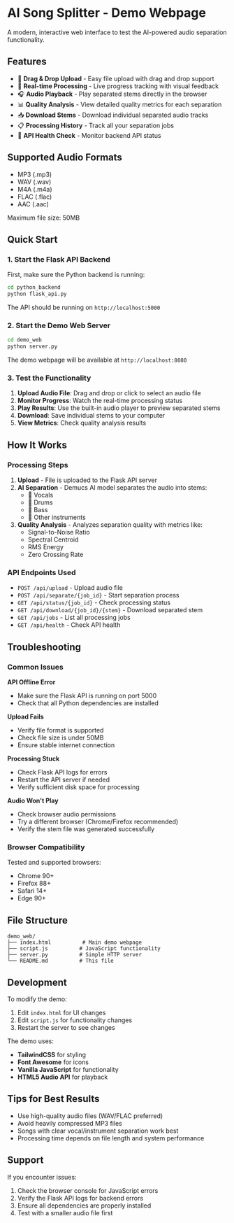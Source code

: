 # AI Song Splitter - Demo Webpage

A modern, interactive web interface to test the AI-powered audio separation functionality.

## Features

- 🎵 **Drag & Drop Upload** - Easy file upload with drag and drop support
- 🤖 **Real-time Processing** - Live progress tracking with visual feedback
- 🎧 **Audio Playback** - Play separated stems directly in the browser
- 📊 **Quality Analysis** - View detailed quality metrics for each separation
- 📥 **Download Stems** - Download individual separated audio tracks
- 📋 **Processing History** - Track all your separation jobs
- 🔄 **API Health Check** - Monitor backend API status

## Supported Audio Formats

- MP3 (.mp3)
- WAV (.wav)
- M4A (.m4a)
- FLAC (.flac)
- AAC (.aac)

Maximum file size: 50MB

## Quick Start

### 1. Start the Flask API Backend

First, make sure the Python backend is running:

```bash
cd python_backend
python flask_api.py
```

The API should be running on `http://localhost:5000`

### 2. Start the Demo Web Server

```bash
cd demo_web
python server.py
```

The demo webpage will be available at `http://localhost:8080`

### 3. Test the Functionality

1. **Upload Audio File**: Drag and drop or click to select an audio file
2. **Monitor Progress**: Watch the real-time processing status
3. **Play Results**: Use the built-in audio player to preview separated stems
4. **Download**: Save individual stems to your computer
5. **View Metrics**: Check quality analysis results

## How It Works

### Processing Steps

1. **Upload** - File is uploaded to the Flask API server
2. **AI Separation** - Demucs AI model separates the audio into stems:
   - 🎤 Vocals
   - 🥁 Drums  
   - 🎸 Bass
   - 🎵 Other instruments
3. **Quality Analysis** - Analyzes separation quality with metrics like:
   - Signal-to-Noise Ratio
   - Spectral Centroid
   - RMS Energy
   - Zero Crossing Rate

### API Endpoints Used

- `POST /api/upload` - Upload audio file
- `POST /api/separate/{job_id}` - Start separation process
- `GET /api/status/{job_id}` - Check processing status
- `GET /api/download/{job_id}/{stem}` - Download separated stem
- `GET /api/jobs` - List all processing jobs
- `GET /api/health` - Check API health

## Troubleshooting

### Common Issues

**API Offline Error**
- Make sure the Flask API is running on port 5000
- Check that all Python dependencies are installed

**Upload Fails**
- Verify file format is supported
- Check file size is under 50MB
- Ensure stable internet connection

**Processing Stuck**
- Check Flask API logs for errors
- Restart the API server if needed
- Verify sufficient disk space for processing

**Audio Won't Play**
- Check browser audio permissions
- Try a different browser (Chrome/Firefox recommended)
- Verify the stem file was generated successfully

### Browser Compatibility

Tested and supported browsers:
- Chrome 90+
- Firefox 88+
- Safari 14+
- Edge 90+

## File Structure

```
demo_web/
├── index.html          # Main demo webpage
├── script.js          # JavaScript functionality
├── server.py          # Simple HTTP server
└── README.md          # This file
```

## Development

To modify the demo:

1. Edit `index.html` for UI changes
2. Edit `script.js` for functionality changes
3. Restart the server to see changes

The demo uses:
- **TailwindCSS** for styling
- **Font Awesome** for icons
- **Vanilla JavaScript** for functionality
- **HTML5 Audio API** for playback

## Tips for Best Results

- Use high-quality audio files (WAV/FLAC preferred)
- Avoid heavily compressed MP3 files
- Songs with clear vocal/instrument separation work best
- Processing time depends on file length and system performance

## Support

If you encounter issues:
1. Check the browser console for JavaScript errors
2. Verify the Flask API logs for backend errors
3. Ensure all dependencies are properly installed
4. Test with a smaller audio file first
